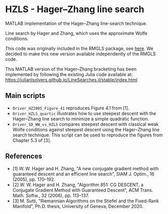 # HZLS - Hager–Zhang line search
MATLAB implementation of the Hager–Zhang line-search technique.

Line search by Hager and Zhang, which uses the approximate Wolfe conditions.

This code was originally included in the RMGLS package, see [here](https://yareta.unige.ch/home/detail/833fad78-f35c-497c-b282-c62cae3172c9). We decided to make this new version available independently of the RMGLS code.

This MATLAB version of the Hager–Zhang bracketing has been implemented by following the existing Julia code available at:
https://julianlsolvers.github.io/LineSearches.jl/stable/index.html

## Main scripts
* `Driver_HZ2005_Figure_41` reproduces Figure 4.1 from [1].
* `Driver_HZLS_quartic` illustrates how to use steepest descent with the Hager–Zhang line search to minimize a simple quadratic function.
* `Driver_SD_WW_vs_HZLS` compares steepest descent with classical weak Wolfe conditions against steepest descent using the Hager–Zhang line search technique. This script can be used to reproduce the figures from Chapter 5.3 of [3].

## References
- [1] W. W. Hager and H. Zhang, "A new conjugate gradient method with guaranteed descent and an efficient line search", SIAM J. Optim., 16 (2005), pp. 170–192.
- [2] W. W. Hager and H. Zhang, "Algorithm 851: CG DESCENT, a Conjugate Gradient Method with Guaranteed Descent", ACM Trans. Math. Softw., 32 (2006), pp. 113–137.
- [3] M. Sutti, "Riemannian Algorithms on the Stiefel and the Fixed-Rank Manifold", Ph.D. thesis, University of Geneva, December 2020.
